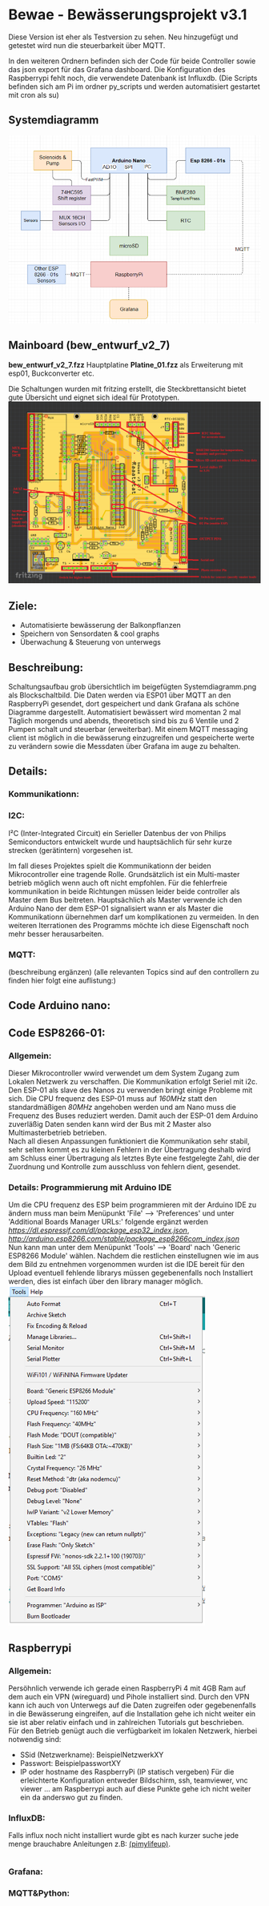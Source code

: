 # Bewae - Bewässerungsprojekt v3.1
Diese Version ist eher als Testversion zu sehen. Neu hinzugefügt und getestet wird nun die steuerbarkeit über MQTT.<br>

In den weiteren Ordnern befinden sich der Code für beide Controller sowie das json export für das Grafana dashboard. Die Konfiguration des Raspberrypi fehlt noch, die verwendete Datenbank ist Influxdb. (Die Scripts befinden sich am Pi im ordner py_scripts und werden automatisiert gestartet mit cron als su)

## Systemdiagramm
![System](/Systemdiagramm.png "Systemdiagramm")

## Mainboard (bew_entwurf_v2_7)
**bew_entwurf_v2_7.fzz** Hauptplatine
**Platine_01.fzz** als Erweiterung mit esp01, Buckconverter etc. <br>

Die Schaltungen wurden mit fritzing erstellt, die Steckbrettansicht bietet gute Übersicht und eignet sich ideal für Prototypen.
![Main PCB](/bewae_v3_1.png "Main board")

## Ziele:
- Automatisierte bewässerung der Balkonpflanzen
- Speichern von Sensordaten & cool graphs
- Überwachung & Steuerung von unterwegs

## Beschreibung:
Schaltungsaufbau grob übersichtlich im beigefügten Systemdiagramm.png als Blockschaltbild. Die Daten werden via ESP01 über MQTT an den RaspberryPi gesendet, dort gespeichert und dank Grafana als schöne Diagramme dargestellt.
Automatisiert bewässert wird momentan 2 mal Täglich morgends und abends, theoretisch sind bis zu 6 Ventile und 2 Pumpen schalt und steuerbar (erweiterbar). Mit einem MQTT messaging client ist möglich in die bewässerung einzugreifen und gespeicherte werte zu verändern sowie die Messdaten über Grafana im auge zu behalten.

## Details:
### Kommunikationn:
### I2C:
I²C (Inter-Integrated Circuit) ein Serieller Datenbus der von Philips Semiconductors entwickelt wurde und hauptsächlich für sehr kurze strecken (gerätintern) vorgesehen ist. <br>

Im fall dieses Projektes spielt die Kommunikationn der beiden Mikrocontroller eine tragende Rolle. Grundsätzlich ist ein Multi-master betrieb möglich wenn auch oft nicht empfohlen. Für die fehlerfreie kommunikation in beide Richtungen müssen leider beide controller als Master dem Bus beitreten. Hauptsächlich als Master verwende ich den Arduino Nano der dem ESP-01 signalisiert wann er als Master die Kommunikationn übernehmen darf um komplikationen zu vermeiden. In den weiteren Iterrationen des Programms möchte ich diese Eigenschaft noch mehr besser herausarbeiten.

### MQTT:
(beschreibung ergänzen)
(alle relevanten Topics sind auf den controllern zu finden hier folgt eine auflistung:)

## Code Arduino nano:

## Code ESP8266-01:
### Allgemein:
Dieser Mikrocontroller wwird verwendet um dem System Zugang zum Lokalen Netzwerk zu verschaffen. Die Kommunikation erfolgt Seriel mit i2c. Den ESP-01 als slave des Nanos zu verwenden bringt einige Probleme mit sich. Die CPU frequenz des ESP-01 muss auf *160MHz* statt den standardmäßigen *80MHz* angehoben werden und am Nano muss die Frequenz des Buses reduziert werden. Damit auch der ESP-01 dem Arduino zuverläßig Daten senden kann wird der Bus mit 2 Master also Multimasterbetrieb betrieben. <br>Nach all diesen Anpassungen funktioniert die Kommunikation sehr stabil, sehr selten kommt es zu kleinen Fehlern in der Übertragung deshalb wird am Schluss einer Übertragung als letztes Byte eine festgelegte Zahl, die der Zuordnung und Kontrolle zum ausschluss von fehlern dient, gesendet.
### Details: Programmierung mit Arduino IDE
Um die CPU frequenz des ESP beim programmieren mit der Arduino IDE zu ändern muss man beim Menüpunkt 'File' --> 'Preferences' und unter 'Additional Boards Manager URLs:' folgende ergänzt werden *https://dl.espressif.com/dl/package_esp32_index.json*, *http://arduino.esp8266.com/stable/package_esp8266com_index.json* <br>
Nun kann man unter dem Menüpunkt 'Tools' --> 'Board' nach 'Generic ESP8266 Module' wählen. Nachdem die restlichen einstellugnen wie im aus dem Bild zu entnehmen vorgenommen wurden ist die IDE bereit für den Upload eventuell fehlende librarys müssen gegebenenfalls noch Installiert werden, dies ist einfach über den library manager möglich.
![ESP01 upload configuration](/esp01upload.png "Upload configuration")

## Raspberrypi
### Allgemein:
Persöhnlich verwende ich gerade einen RaspberryPi 4 mit 4GB Ram auf dem auch ein VPN (wireguard) und Pihole installiert sind. Durch den VPN kann ich auch von Unterwegs auf die Daten zugreifen oder gegebenenfalls in die Bewässerung eingreifen, auf die Installation gehe ich nicht weiter ein sie ist aber relativ einfach und in zahlreichen Tutorials gut beschrieben. <br>Für den Betrieb genügt auch die verfügbarkeit im lokalen Netzwerk, hierbei notwendig sind:
- SSid (Netzwerkname): BeispielNetzwerkXY
- Passwort:            BeispielpasswortXY
- IP oder hostname des RaspberryPi (IP statisch vergeben)
Für die erleichterte Konfiguration entweder Bildschirm, ssh, teamviewer, vnc viewer ... am Raspberrypi auch auf diese Punkte gehe ich nicht weiter ein da anderswo gut zu finden. <br>
### InfluxDB:
Falls influx noch nicht installiert wurde gibt es nach kurzer suche jede menge brauchabre Anleitungen z.B: [(pimylifeup)](https://pimylifeup.com/raspberry-pi-influxdb/).
```

```
### Grafana:

### MQTT&Python:

